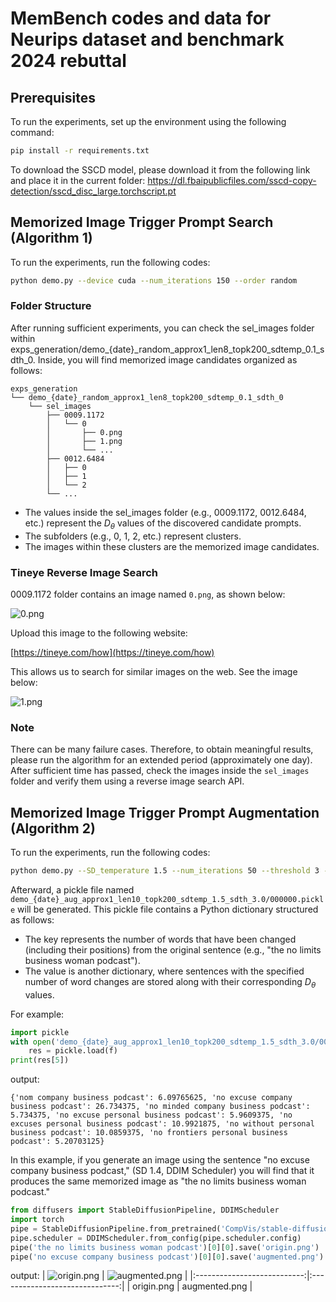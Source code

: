 # MemBench codes and data for Neurips dataset and benchmark 2024 rebuttal

## Prerequisites

To run the experiments, set up the environment using the following command:

```bash
pip install -r requirements.txt
```

To download the SSCD model, please download it from the following link and place it in the current folder:
https://dl.fbaipublicfiles.com/sscd-copy-detection/sscd_disc_large.torchscript.pt

## Memorized Image Trigger Prompt Search (Algorithm 1)

To run the experiments, run the following codes:
```bash
python demo.py --device cuda --num_iterations 150 --order random
```

### Folder Structure
After running sufficient experiments, you can check the sel_images folder within exps_generation/demo_{date}_random_approx1_len8_topk200_sdtemp_0.1_sdth_0. Inside, you will find memorized image candidates organized as follows:
```
exps_generation
└── demo_{date}_random_approx1_len8_topk200_sdtemp_0.1_sdth_0
    └── sel_images
        ├── 0009.1172
        │   └── 0
        │       ├── 0.png
        │       ├── 1.png
        │       └── ...
        ├── 0012.6484
        │   ├── 0
        │   ├── 1
        │   └── 2
        └── ...
```
* The values inside the sel_images folder (e.g., 0009.1172, 0012.6484, etc.) represent the $D_\theta$ values of the discovered candidate prompts.
* The subfolders (e.g., 0, 1, 2, etc.) represent clusters.
* The images within these clusters are the memorized image candidates.

### Tineye Reverse Image Search

0009.1172 folder contains an image named `0.png`, as shown below:

![0.png](assets/0.png)

Upload this image to the following website:

[https://tineye.com/how](https://tineye.com/how)

This allows us to search for similar images on the web. See the image below:

![1.png](assets/1.png)

### Note
There can be many failure cases. Therefore, to obtain meaningful results, please run the algorithm for an extended period (approximately one day). After sufficient time has passed, check the images inside the `sel_images` folder and verify them using a reverse image search API.

## Memorized Image Trigger Prompt Augmentation (Algorithm 2)

To run the experiments, run the following codes:
```bash
python demo.py --SD_temperature 1.5 --num_iterations 50 --threshold 3 --num_samples 1 --order aug --init_sentence 'the no limits business woman podcast'
```

Afterward, a pickle file named `demo_{date}_aug_approx1_len10_topk200_sdtemp_1.5_sdth_3.0/000000.pickle` will be generated. This pickle file contains a Python dictionary structured as follows:
- The key represents the number of words that have been changed (including their positions) from the original sentence (e.g., "the no limits business woman podcast").
- The value is another dictionary, where sentences with the specified number of word changes are stored along with their corresponding $D_\theta$ values.

For example:

```python
import pickle
with open('demo_{date}_aug_approx1_len10_topk200_sdtemp_1.5_sdth_3.0/000000.pickle', 'rb') as f:
    res = pickle.load(f)
print(res[5])
```
output:
```arduino
{'nom company business podcast': 6.09765625, 'no excuse company business podcast': 26.734375, 'no minded company business podcast': 5.734375, 'no excuse personal business podcast': 5.9609375, 'no excuses personal business podcast': 10.9921875, 'no without personal business podcast': 10.0859375, 'no frontiers personal business podcast': 5.20703125}
```
In this example, if you generate an image using the sentence "no excuse company business podcast," (SD 1.4, DDIM Scheduler) you will find that it produces the same memorized image as "the no limits business woman podcast."

```python
from diffusers import StableDiffusionPipeline, DDIMScheduler
import torch
pipe = StableDiffusionPipeline.from_pretrained('CompVis/stable-diffusion-v1-4', torch_dtype = torch.float16, safety_checker = None).to('cuda')
pipe.scheduler = DDIMScheduler.from_config(pipe.scheduler.config)
pipe('the no limits business woman podcast')[0][0].save('origin.png')
pipe('no excuse company business podcast')[0][0].save('augmented.png')
```

output:
| ![origin.png](assets/2.png) | ![augmented.png](assets/3.png) |
|:---------------------------:|:------------------------------:|
| origin.png                  | augmented.png                  |

